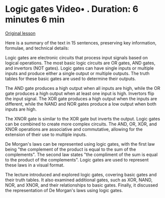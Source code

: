 # Logic gates Video• . Duration: 6 minutes 6 min

[Original lesson](https://www.coursera.org/learn/uol-discrete-mathematics/lecture/PbOVm/logic-gates)

Here is a summary of the text in 15 sentences, preserving key information, formulae, and technical details:

Logic gates are electronic circuits that process input signals based on logical operations. The most basic logic circuits are OR gates, AND gates, and invertors (NOT gates). Logic gates can have single inputs or multiple inputs and produce either a single output or multiple outputs. The truth tables for these basic gates are used to determine their outputs.

The AND gate produces a high output when all inputs are high, while the OR gate produces a high output when at least one input is high. Invertors flip the input signal. The XOR gate produces a high output when the inputs are different, while the NAND and NOR gates produce a low output when both inputs are high.

The XNOR gate is similar to the XOR gate but inverts the output. Logic gates can be combined to create more complex circuits. The AND, OR, XOR, and XNOR operations are associative and commutative, allowing for the extension of their use to multiple inputs.

De Morgan's laws can be represented using logic gates, with the first law being "the complement of the product is equal to the sum of the complements". The second law states "the compliment of the sum is equal to the product of the complements". Logic gates are used to represent these laws in a visual format.

The lecture introduced and explored logic gates, covering basic gates and their truth tables. It also examined additional gates, such as XOR, NAND, NOR, and XNOR, and their relationships to basic gates. Finally, it discussed the representation of De Morgan's laws using logic gates.

